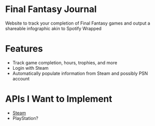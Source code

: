 # Final Fantasy Journal
Website to track your completion of Final Fantasy games and output a shareable infographic akin to Spotify Wrapped

# Features
- Track game completion, hours, trophies, and more
- Login with Steam
- Automatically populate information from Steam and possibly PSN account

# APIs I Want to Implement
- [Steam](https://steamcommunity.com/dev)
- PlayStation?
